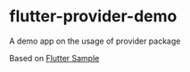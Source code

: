 # flutter-provider-demo
A demo app on the usage of provider package

Based on [Flutter Sample](https://flutter.github.io/samples/provider_shopper.html)



